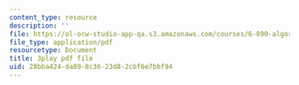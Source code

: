 ```yaml
---
content_type: resource
description: ''
file: https://ol-ocw-studio-app-qa.s3.amazonaws.com/courses/6-890-algorithmic-lower-bounds-fun-with-hardness-proofs-fall-2014/28bba424da898c3623d82cbf6e7bbf94_TUbfCY_8Dzs.pdf
file_type: application/pdf
resourcetype: Document
title: 3play pdf file
uid: 28bba424-da89-8c36-23d8-2cbf6e7bbf94
---
```

